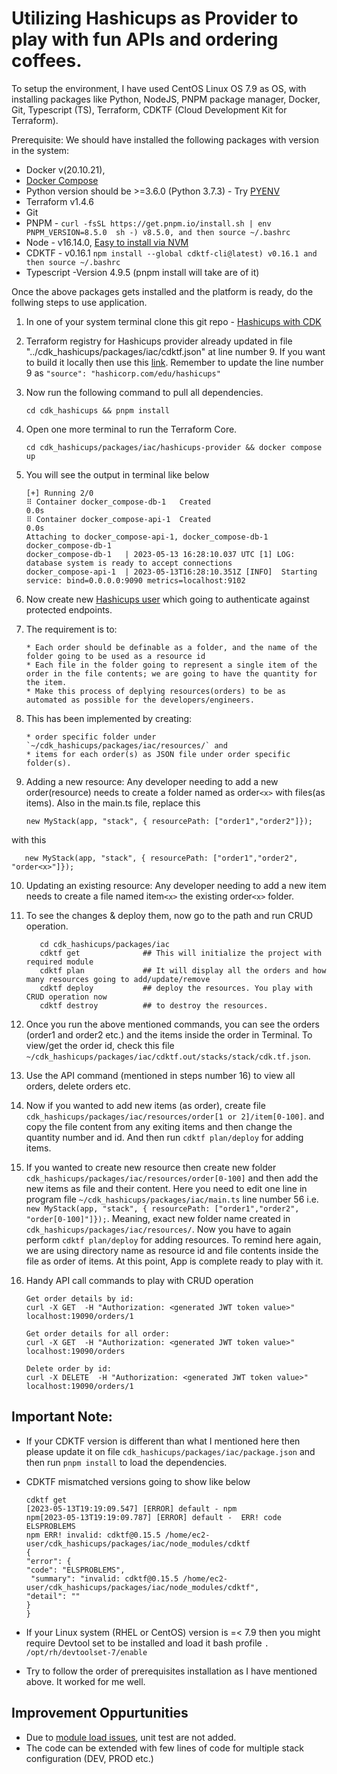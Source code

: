 # Utilizing Hashicups as Provider to play with fun APIs and ordering coffees.

To setup the environment, I have used CentOS Linux OS 7.9 as OS, with installing packages like Python, NodeJS, PNPM package manager, Docker, Git, Typescript (TS), Terraform, CDKTF (Cloud Development Kit for Terraform). 

Prerequisite:
We should have installed the following packages with version in the system:

* Docker v(20.10.21), 
* [Docker Compose](https://gist.github.com/npearce/6f3c7826c7499587f00957fee62f8ee9)
* Python version should be >=3.6.0 (Python 3.7.3) - Try [PYENV](https://realpython.com/intro-to-pyenv/)
* Terraform v1.4.6
* Git
* PNPM - `curl -fsSL https://get.pnpm.io/install.sh | env PNPM_VERSION=8.5.0  sh -) v8.5.0, and then source ~/.bashrc`
* Node - v16.14.0, [Easy to install via NVM](https://tecadmin.net/install-nvm-on-amazon-linux/) 
* CDKTF - v0.16.1 `npm install --global cdktf-cli@latest) v0.16.1 and then source ~/.bashrc`
* Typescript -Version 4.9.5 (pnpm install will take are of it)

 Once the above packages gets installed and the platform is ready, do the follwing steps to use application.

1) In one of your system terminal clone this git repo - [Hashicups with CDK](https://github.com/byomkesh99/cdk_hashicups.git)
2) Terraform registry for Hashicups provider already updated in file "../cdk_hashicups/packages/iac/cdktf.json" at line number 9. If you want to build it locally then use this [link](https://developer.hashicorp.com/terraform/tutorials/providers/provider-use#install-hashicups-provider). Remember to update the line number 9 as `"source": "hashicorp.com/edu/hashicups"`
3) Now run the following command to pull all dependencies.

       cd cdk_hashicups && pnpm install
4) Open one more terminal to run the Terraform Core. 

       cd cdk_hashicups/packages/iac/hashicups-provider && docker compose up
            
5) You will see the output in terminal like below

       [+] Running 2/0
       ⠿ Container docker_compose-db-1   Created                                                                       0.0s
       ⠿ Container docker_compose-api-1  Created                                                                       0.0s
       Attaching to docker_compose-api-1, docker_compose-db-1
       docker_compose-db-1   
       docker_compose-db-1   | 2023-05-13 16:28:10.037 UTC [1] LOG:  database system is ready to accept connections
       docker_compose-api-1  | 2023-05-13T16:28:10.351Z [INFO]  Starting service: bind=0.0.0.0:9090 metrics=localhost:9102

           
6) Now create new [Hashicups user](https://developer.hashicorp.com/terraform/tutorials/providers/provider-use#create-new-hashicups-user) which going to authenticate against protected endpoints.
7) The requirement is to:


       * Each order should be definable as a folder, and the name of the folder going to be used as a resource id
       * Each file in the folder going to represent a single item of the order in the file contents; we are going to have the quantity for the item.
       * Make this process of deplying resources(orders) to be as automated as possible for the developers/engineers.


8) This has been implemented by creating:

       * order specific folder under `~/cdk_hashicups/packages/iac/resources/` and 
       * items for each order(s) as JSON file under order specific folder(s). 
       
9) Adding a new resource: Any developer needing to add a new order(resource) needs to create a folder named as order`<x>` with files(as items). Also in the main.ts file, replace this
    
       new MyStack(app, "stack", { resourcePath: ["order1","order2"]});
    
with this 
    
       new MyStack(app, "stack", { resourcePath: ["order1","order2", "order<x>"]});
    
10) Updating an existing resource: Any developer needing to add a new item needs to create a file named item`<x>` the existing order`<x>` folder. 
11) To see the changes & deploy them, now go to the path and run CRUD operation.  
    
           
           cd cdk_hashicups/packages/iac
           cdktf get              ## This will initialize the project with required module
           cdktf plan             ## It will display all the orders and how many resources going to add/update/remove
           cdktf deploy           ## deploy the resources. You play with CRUD operation now
           cdktf destroy          ## to destroy the resources. 
           
             
12) Once you run the above mentioned commands, you can see the orders (order1 and order2 etc.) and the items inside the order in Terminal. To view/get the order id, check this file `~/cdk_hashicups/packages/iac/cdktf.out/stacks/stack/cdk.tf.json`.
13) Use the API command (mentioned in steps number 16) to view all orders, delete orders etc.
14) Now if you wanted to add new items (as order), create file `cdk_hashicups/packages/iac/resources/order[1 or 2]/item[0-100]`. and copy the file content from any exiting items and then change the quantity number and id. And then run `cdktf plan/deploy` for adding items.
15) If you wanted to create new resource then create new folder `cdk_hashicups/packages/iac/resources/order[0-100]` and then add the new items as file and their content. Here you need to edit one line in program file `~/cdk_hashicups/packages/iac/main.ts` line number 56 i.e.  `new MyStack(app, "stack", { resourcePath: ["order1","order2", "order[0-100]"]});`. Meaning, exact new folder name created in `cdk_hashicups/packages/iac/resources/`. Now you have to again perform `cdktf plan/deploy` for adding resources. To remind here again, we are using directory name as resource id and file contents inside the file as order of items. At this point, App is complete ready to play with it.
16) Handy API call commands to play with CRUD operation
        
        Get order details by id:
        curl -X GET  -H "Authorization: <generated JWT token value>" localhost:19090/orders/1

        Get order details for all order:
        curl -X GET  -H "Authorization: <generated JWT token value>" localhost:19090/orders

        Delete order by id:
        curl -X DELETE  -H "Authorization: <generated JWT token value>" localhost:19090/orders/1

## Important Note:
 - If your CDKTF version is different than what I mentioned here then please update it on file `cdk_hashicups/packages/iac/package.json` and then run `pnpm install` to load the dependencies.
 - CDKTF mismatched versions going to show like below
     
       cdktf get
       [2023-05-13T19:19:09.547] [ERROR] default - npm
       npm[2023-05-13T19:19:09.787] [ERROR] default -  ERR! code ELSPROBLEMS
       npm ERR! invalid: cdktf@0.15.5 /home/ec2-user/cdk_hashicups/packages/iac/node_modules/cdktf
       {
       "error": {
       "code": "ELSPROBLEMS",
        "summary": "invalid: cdktf@0.15.5 /home/ec2-user/cdk_hashicups/packages/iac/node_modules/cdktf",
       "detail": ""
       }
       }
 - If your Linux system (RHEL or CentOS) version is =< 7.9 then you might require Devtool set to be installed and load it bash profile `. /opt/rh/devtoolset-7/enable`
 - Try to follow the order of prerequisites installation as I have mentioned above. It worked for me well.
 
 ## Improvement Oppurtunities 
  - Due to [module load issues](https://stackoverflow.com/questions/74713331/jest-cannot-find-typescript-module-x-js-from-src-tests-x-test-ts), unit test are not added.
  - The code can be extended with few lines of code for multiple stack configuration (DEV, PROD etc.)
